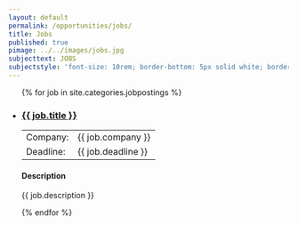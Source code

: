 ```yaml
---
layout: default
permalink: /opportunities/jobs/
title: Jobs
published: true
pimage: ../../images/jobs.jpg
subjecttext: JOBS
subjectstyle: 'font-size: 10rem; border-bottom: 5px solid white; border-top: 5px solid white;'
---
```


<!--TODO: Paginate-->
<div class="content-wrap">
	<ul class='job-list'>
	{% for job in site.categories.jobpostings %}
    	<li class='job-list-item'>
        	<a href='#'><h3>{{ job.title }}</h3></a>
            <table class='job-detail-table'>
           		<tr>
                	<td>Company:</td>
                    <td>{{ job.company }}</td>
                </tr>
            	<tr>
                	<td>Deadline:</td>
                    <td>{{ job.deadline }}</td>
                </tr>
            </table>
            <h4>Description</h4>
            <p>{{ job.description }}</p>
    	</li>
	{% endfor %}
	</ul>
</div>

